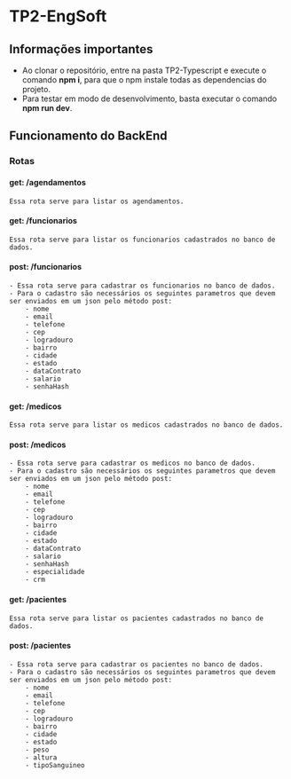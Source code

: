 # TP2-EngSoft

## Informações importantes
- Ao clonar o repositório, entre na pasta TP2-Typescript e execute o comando **npm i**, para que o npm instale todas as dependencias do projeto.
- Para testar em modo de desenvolvimento, basta executar o comando **npm run dev**.

## Funcionamento do BackEnd
### Rotas
#### **get:** /agendamentos
    Essa rota serve para listar os agendamentos.
#### **get:** /funcionarios
    Essa rota serve para listar os funcionarios cadastrados no banco de dados.
#### **post:** /funcionarios
    - Essa rota serve para cadastrar os funcionarios no banco de dados.
    - Para o cadastro são necessários os seguintes parametros que devem ser enviados em um json pelo método post:
        - nome
        - email
        - telefone
        - cep
        - logradouro
        - bairro
        - cidade
        - estado
        - dataContrato
        - salario
        - senhaHash
#### **get:** /medicos
    Essa rota serve para listar os medicos cadastrados no banco de dados.
#### **post:** /medicos
    - Essa rota serve para cadastrar os medicos no banco de dados.
    - Para o cadastro são necessários os seguintes parametros que devem ser enviados em um json pelo método post:
        - nome
        - email
        - telefone
        - cep
        - logradouro
        - bairro
        - cidade
        - estado
        - dataContrato
        - salario
        - senhaHash
        - especialidade
        - crm
#### **get:** /pacientes
    Essa rota serve para listar os pacientes cadastrados no banco de dados.
#### **post:** /pacientes
    - Essa rota serve para cadastrar os pacientes no banco de dados.
    - Para o cadastro são necessários os seguintes parametros que devem ser enviados em um json pelo método post:
        - nome
        - email
        - telefone
        - cep
        - logradouro
        - bairro
        - cidade
        - estado
        - peso
        - altura
        - tipoSanguineo

###
